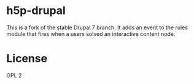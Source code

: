 # h5p-drupal

This is a fork of the stable Drupal 7 branch. It adds an event to the rules module that fires when a users solved an interactive content node.

# License
GPL 2
